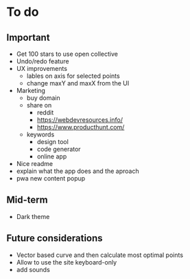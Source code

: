# To do

## Important

- Get 100 stars to use open collective
- Undo/redo feature
- UX improvements
  - lables on axis for selected points
  - change maxY and maxX from the UI
- Marketing
  - buy domain
  - share on
    - reddit
    - https://webdevresources.info/
    - https://www.producthunt.com/
  - keywords
    - design tool
    - code generator
    - online app
- Nice readme
- explain what the app does and the aproach
- pwa new content popup

## Mid-term

- Dark theme

## Future considerations

- Vector based curve and then calculate most optimal points
- Allow to use the site keyboard-only
- add sounds
